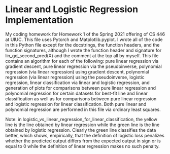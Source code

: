 # Linear and Logistic Regression Implementation
My coding homework for Homework 1 of the Spring 2021 offering of CS 446 at UIUC. This file uses Pytorch and Matplotlib.pyplot. I wrote all of the code in this Python file except for the docstrings, the function headers, and the function signatures, although I wrote the function header and signature for lin_gd_second_pred(X) and the comment at the top all by myself. This file contains an algorithm for each of the following: pure linear regression via gradient descent, pure linear regression via the pseudoinverse, polynomial regression (via linear regression) using gradient descent, polynomial regression (via linear regression) using the pseudoinverse, logistic regression, linear classification via linear and logistic regression, and generation of plots for comparisons between pure linear regression and polynomial regression for certain datasets for best-fit line and linear classification as well as for comparisons between pure linear regression and logistic regression for linear classification. Both pure linear and polynomial regression are performed in this file via ordinary least squares.

Note: in logistic_vs_linear_regression_for_linear_classification, the yellow line is the line obtained by linear regression while the green line is the line obtained by logistic regression. Clearly the green line classifies the data better, which shows, empirically, that the definition of logistic loss penalizes whether the predicted output differs from the expected output in sign or is equal to 0 while the definition of linear regression makes no such penalty.
